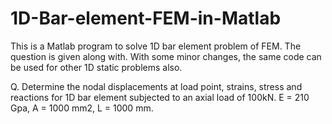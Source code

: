 # 1D-Bar-element-FEM-in-Matlab
This is a Matlab program to solve 1D bar element problem of FEM. The question is given along with. With some minor changes, the same code can be used for other 1D static problems also.

Q. Determine the nodal displacements at load point, strains, stress and reactions for 1D bar element subjected to an axial load of 100kN. E = 210 Gpa, A = 1000 mm2, L = 1000 mm.
 
